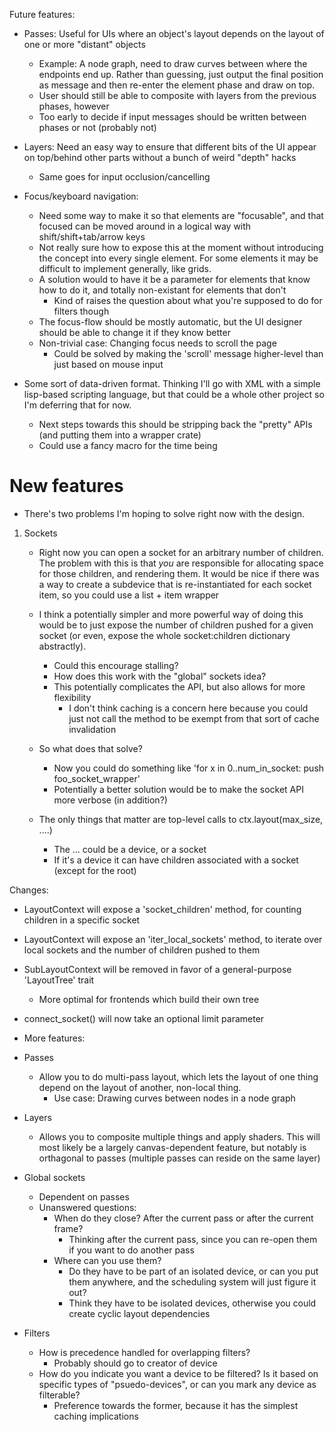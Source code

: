 Future features:
- Passes: Useful for UIs where an object's layout depends on the layout of one or more "distant" objects
    - Example: A node graph, need to draw curves between where the endpoints end up. Rather than guessing, just output the final position as message and then re-enter the element phase and draw on top.
    - User should still be able to composite with layers from the previous phases, however
    - Too early to decide if input messages should be written between phases or not (probably not)

- Layers: Need an easy way to ensure that different bits of the UI appear on top/behind other parts without a bunch of weird "depth" hacks
    - Same goes for input occlusion/cancelling

- Focus/keyboard navigation:
    - Need some way to make it so that elements are "focusable", and that focused can be moved around in a logical way with shift/shift+tab/arrow keys
    - Not really sure how to expose this at the moment without introducing the concept into every single element. For some elements it may be difficult to implement generally, like grids.
    - A solution would to have it be a parameter for elements that know how to do it, and totally non-existant for elements that don't
        - Kind of raises the question about what you're supposed to do for filters though
    - The focus-flow should be mostly automatic, but the UI designer should be able to change it if they know better
    - Non-trivial case: Changing focus needs to scroll the page
        - Could be solved by making the 'scroll' message higher-level than just based on mouse input

- Some sort of data-driven format. Thinking I'll go with XML with a simple lisp-based scripting language, but that could be a whole other project so I'm deferring that for now.
    - Next steps towards this should be stripping back the "pretty" APIs (and putting them into a wrapper crate)
    - Could use a fancy macro for the time being



# New features
- There's two problems I'm hoping to solve right now with the design.
1) Sockets
    - Right now you can open a socket for an arbitrary number of children. The problem with this is that *you* are responsible for allocating space for those children, and rendering them. It would be nice if there was a way to create
    a subdevice that is re-instantiated for each socket item, so you could use a list + item wrapper
    - I think a potentially simpler and more powerful way of doing this would be to just expose the number of children pushed for a given socket (or even, expose the whole socket:children dictionary abstractly).
        - Could this encourage stalling?
        - How does this work with the "global" sockets idea?
        - This potentially complicates the API, but also allows for more flexibility
            - I don't think caching is a concern here because you could just not call the method to be exempt from that sort of cache invalidation
    - So what does that solve?
        - Now you could do something like 'for x in 0..num_in_socket: push foo_socket_wrapper'
        - Potentially a better solution would be to make the socket API more verbose (in addition?)

    - The only things that matter are top-level calls to ctx.layout(max_size, ....)
        - The ... could be a device, or a socket
        - If it's a device it can have children associated with a socket (except for the root)

Changes:
- LayoutContext will expose a 'socket_children' method, for counting children in a specific socket
- LayoutContext will expose an 'iter_local_sockets' method, to iterate over local sockets and the number of children pushed to them
- SubLayoutContext will be removed in favor of a general-purpose 'LayoutTree' trait
    - More optimal for frontends which build their own tree
- connect_socket() will now take an optional limit parameter

- More features:
- Passes
    - Allow you to do multi-pass layout, which lets the layout of one thing depend on the layout of another, non-local thing.
        - Use case: Drawing curves between nodes in a node graph
- Layers
    - Allows you to composite multiple things and apply shaders. This will most likely be a largely canvas-dependent feature, but notably is orthagonal to passes (multiple passes can reside on the same layer)
- Global sockets
    - Dependent on passes
    - Unanswered questions:
        - When do they close? After the current pass or after the current frame?
            - Thinking after the current pass, since you can re-open them if you want to do another pass
        - Where can you use them?
            - Do they have to be part of an isolated device, or can you put them anywhere, and the scheduling system will just figure it out?
            - Think they have to be isolated devices, otherwise you could create cyclic layout dependencies
- Filters
    - How is precedence handled for overlapping filters?
        - Probably should go to creator of device
    - How do you indicate you want a device to be filtered? Is it based on specific types of "psuedo-devices", or can you mark any device as filterable?
        - Preference towards the former, because it has the simplest caching implications
